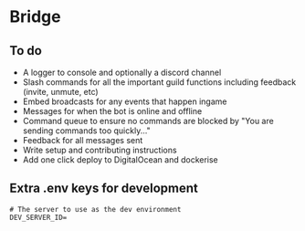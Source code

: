 # Bridge

## To do

- A logger to console and optionally a discord channel
- Slash commands for all the important guild functions including feedback (invite, unmute, etc)
- Embed broadcasts for any events that happen ingame
- Messages for when the bot is online and offline
- Command queue to ensure no commands are blocked by "You are sending commands too quickly..."
- Feedback for all messages sent
- Write setup and contributing instructions
- Add one click deploy to DigitalOcean and dockerise

## Extra .env keys for development

```env
# The server to use as the dev environment
DEV_SERVER_ID=
```
